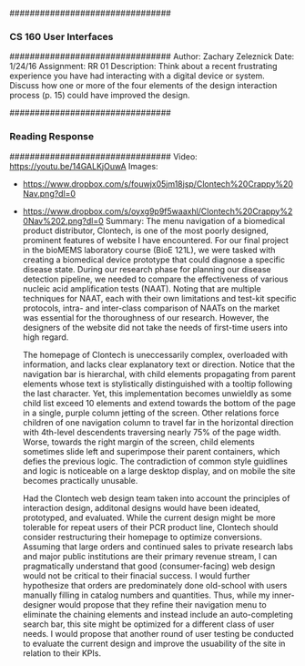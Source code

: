 ################################
###  CS 160 User Interfaces  ###
################################
Author: Zachary Zeleznick
Date: 1/24/16
Assignment: RR 01
Description:
    Think about a recent frustrating experience you have had interacting with a digital device or system.  Discuss how one or more of the four elements of the design interaction process (p. 15) could have improved the design.

################################
###     Reading Response     ###
################################
Video: https://youtu.be/14GALKjOuwA
Images:
-   https://www.dropbox.com/s/fouwjx05jm18jsp/Clontech%20Crappy%20Nav.png?dl=0
-   https://www.dropbox.com/s/oyxg9p9f5waaxhl/Clontech%20Crappy%20Nav%202.png?dl=0
Summary:
    The menu navigation of a biomedical product distributor, Clontech, is one of the most poorly designed, prominent features of website I have encountered. For our final project in the bioMEMS laboratory course (BioE 121L), we were tasked with creating a biomedical device prototype that could diagnose a specific disease state. During our research phase for planning our disease detection pipeline, we needed to compare the effectiveness of various nucleic acid amplification tests (NAAT). Noting that are multiple techniques for NAAT, each with their own limitations and test-kit specific protocols, intra- and inter-class comparison of NAATs on the market was essential for the thoroughness of our research. However, the designers of the website did not take the needs of first-time users into high regard.

    The homepage of Clontech is uneccessarily complex, overloaded with information, and lacks clear explanatory text or direction. Notice that the navigation bar is hierarchal, with child elements propagating from parent elements whose text is stylistically distinguished with a tooltip following the last character. Yet, this implementation becomes unwieldly as some child list exceed 10 elements and extend towards the bottom of the page in a single, purple column jetting of the screen. Other relations force children of one navigation column to travel far in the horizontal direction with 4th-level descendents traversing nearly 75% of the page width. Worse, towards the right margin of the screen, child elements sometimes slide left and superimpose their parent containers, which defies the previous logic. The contradiction of common style guidlines and logic is noticeable on a large desktop display, and on mobile the site becomes practically unusable.

    Had the Clontech web design team taken into account the principles of interaction design, additonal designs would have been ideated, prototyped, and evaluated. While the current design might be more tolerable for repeat users of their PCR product line, Clontech should consider restructuring their homepage to optimize conversions. Assuming that large orders and continued sales to private research labs and major public institutions are their primary revenue stream, I can pragmatically understand that good (consumer-facing) web design would not be critical to their finacial success. I would further hypothesize that orders are predominately done old-school with users manually filling in catalog numbers and quantities. Thus, while my inner-designer would propose that they refine their navigation menu to eliminate the chaining elements and instead include an auto-completing search bar, this site might be optimized for a different class of user needs. I would propose that another round of user testing be conducted to evaluate the current design and improve the usuability of the site in relation to their KPIs.
